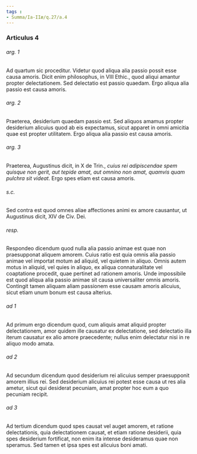 ```yaml
---
tags : 
- Summa/Ia-IIæ/q.27/a.4
---
```


### Articulus 4

###### arg. 1
Ad quartum sic proceditur. Videtur quod aliqua alia passio possit esse causa amoris. Dicit enim philosophus, in VIII Ethic., quod aliqui amantur propter delectationem. Sed delectatio est passio quaedam. Ergo aliqua alia passio est causa amoris.

###### arg. 2
Praeterea, desiderium quaedam passio est. Sed aliquos amamus propter desiderium alicuius quod ab eis expectamus, sicut apparet in omni amicitia quae est propter utilitatem. Ergo aliqua alia passio est causa amoris.

###### arg. 3
Praeterea, Augustinus dicit, in X de Trin., *cuius rei adipiscendae spem quisque non gerit, aut tepide amat, aut omnino non amat, quamvis quam pulchra sit videat*. Ergo spes etiam est causa amoris.

###### s.c.
Sed contra est quod omnes aliae affectiones animi ex amore causantur, ut Augustinus dicit, XIV de Civ. Dei.

###### resp.
Respondeo dicendum quod nulla alia passio animae est quae non praesupponat aliquem amorem. Cuius ratio est quia omnis alia passio animae vel importat motum ad aliquid, vel quietem in aliquo. Omnis autem motus in aliquid, vel quies in aliquo, ex aliqua connaturalitate vel coaptatione procedit, quae pertinet ad rationem amoris. Unde impossibile est quod aliqua alia passio animae sit causa universaliter omnis amoris. Contingit tamen aliquam aliam passionem esse causam amoris alicuius, sicut etiam unum bonum est causa alterius.

###### ad 1
Ad primum ergo dicendum quod, cum aliquis amat aliquid propter delectationem, amor quidem ille causatur ex delectatione, sed delectatio illa iterum causatur ex alio amore praecedente; nullus enim delectatur nisi in re aliquo modo amata.

###### ad 2
Ad secundum dicendum quod desiderium rei alicuius semper praesupponit amorem illius rei. Sed desiderium alicuius rei potest esse causa ut res alia ametur, sicut qui desiderat pecuniam, amat propter hoc eum a quo pecuniam recipit.

###### ad 3
Ad tertium dicendum quod spes causat vel auget amorem, et ratione delectationis, quia delectationem causat, et etiam ratione desiderii, quia spes desiderium fortificat, non enim ita intense desideramus quae non speramus. Sed tamen et ipsa spes est alicuius boni amati.

